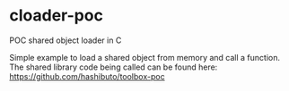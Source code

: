# cloader-poc
POC shared object loader in C

Simple example to load a shared object from memory and call a function.  The shared library code being called can be found here:
https://github.com/hashibuto/toolbox-poc